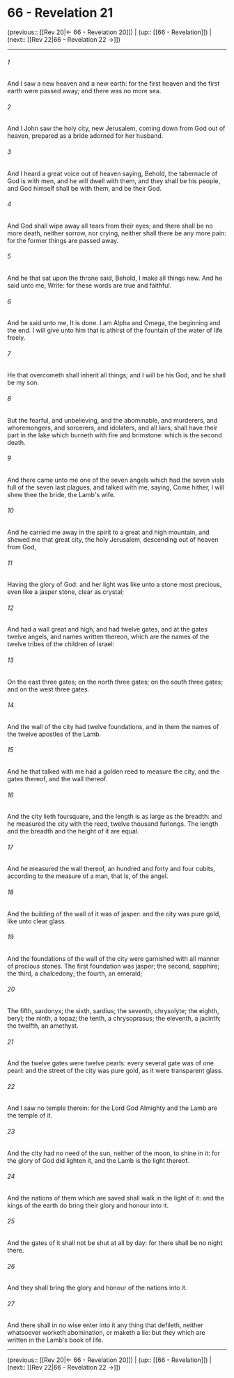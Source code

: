 # 66 - Revelation 21

(previous:: [[Rev 20|← 66 - Revelation 20]]) | (up:: [[66 - Revelation]]) | (next:: [[Rev 22|66 - Revelation 22 →]])

***


###### 1 
And I saw a new heaven and a new earth: for the first heaven and the first earth were passed away; and there was no more sea. 

###### 2 
And I John saw the holy city, new Jerusalem, coming down from God out of heaven, prepared as a bride adorned for her husband. 

###### 3 
And I heard a great voice out of heaven saying, Behold, the tabernacle of God is with men, and he will dwell with them, and they shall be his people, and God himself shall be with them, and be their God. 

###### 4 
And God shall wipe away all tears from their eyes; and there shall be no more death, neither sorrow, nor crying, neither shall there be any more pain: for the former things are passed away. 

###### 5 
And he that sat upon the throne said, Behold, I make all things new. And he said unto me, Write: for these words are true and faithful. 

###### 6 
And he said unto me, It is done. I am Alpha and Omega, the beginning and the end. I will give unto him that is athirst of the fountain of the water of life freely. 

###### 7 
He that overcometh shall inherit all things; and I will be his God, and he shall be my son. 

###### 8 
But the fearful, and unbelieving, and the abominable, and murderers, and whoremongers, and sorcerers, and idolaters, and all liars, shall have their part in the lake which burneth with fire and brimstone: which is the second death. 

###### 9 
And there came unto me one of the seven angels which had the seven vials full of the seven last plagues, and talked with me, saying, Come hither, I will shew thee the bride, the Lamb's wife. 

###### 10 
And he carried me away in the spirit to a great and high mountain, and shewed me that great city, the holy Jerusalem, descending out of heaven from God, 

###### 11 
Having the glory of God: and her light was like unto a stone most precious, even like a jasper stone, clear as crystal; 

###### 12 
And had a wall great and high, and had twelve gates, and at the gates twelve angels, and names written thereon, which are the names of the twelve tribes of the children of Israel: 

###### 13 
On the east three gates; on the north three gates; on the south three gates; and on the west three gates. 

###### 14 
And the wall of the city had twelve foundations, and in them the names of the twelve apostles of the Lamb. 

###### 15 
And he that talked with me had a golden reed to measure the city, and the gates thereof, and the wall thereof. 

###### 16 
And the city lieth foursquare, and the length is as large as the breadth: and he measured the city with the reed, twelve thousand furlongs. The length and the breadth and the height of it are equal. 

###### 17 
And he measured the wall thereof, an hundred and forty and four cubits, according to the measure of a man, that is, of the angel. 

###### 18 
And the building of the wall of it was of jasper: and the city was pure gold, like unto clear glass. 

###### 19 
And the foundations of the wall of the city were garnished with all manner of precious stones. The first foundation was jasper; the second, sapphire; the third, a chalcedony; the fourth, an emerald; 

###### 20 
The fifth, sardonyx; the sixth, sardius; the seventh, chrysolyte; the eighth, beryl; the ninth, a topaz; the tenth, a chrysoprasus; the eleventh, a jacinth; the twelfth, an amethyst. 

###### 21 
And the twelve gates were twelve pearls: every several gate was of one pearl: and the street of the city was pure gold, as it were transparent glass. 

###### 22 
And I saw no temple therein: for the Lord God Almighty and the Lamb are the temple of it. 

###### 23 
And the city had no need of the sun, neither of the moon, to shine in it: for the glory of God did lighten it, and the Lamb is the light thereof. 

###### 24 
And the nations of them which are saved shall walk in the light of it: and the kings of the earth do bring their glory and honour into it. 

###### 25 
And the gates of it shall not be shut at all by day: for there shall be no night there. 

###### 26 
And they shall bring the glory and honour of the nations into it. 

###### 27 
And there shall in no wise enter into it any thing that defileth, neither whatsoever worketh abomination, or maketh a lie: but they which are written in the Lamb's book of life.

***

(previous:: [[Rev 20|← 66 - Revelation 20]]) | (up:: [[66 - Revelation]]) | (next:: [[Rev 22|66 - Revelation 22 →]])
